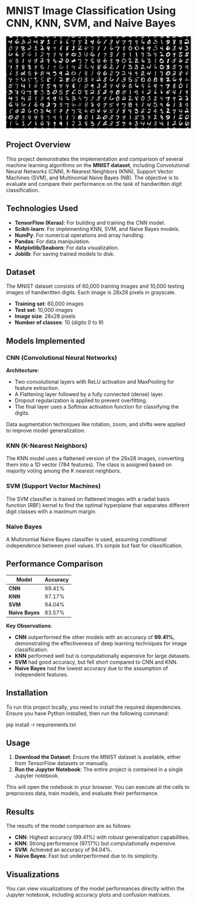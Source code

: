 # MNIST Image Classification Using CNN, KNN, SVM, and Naive Bayes


<img src="header.png" alt="TOC" style="width: auto;">


## Project Overview

This project demonstrates the implementation and comparison of several machine learning algorithms on the **MNIST dataset**, including Convolutional Neural Networks (CNN), K-Nearest Neighbors (KNN), Support Vector Machines (SVM), and Multinomial Naive Bayes (NB). The objective is to evaluate and compare their performance on the task of handwritten digit classification.

## Technologies Used

* **TensorFlow (Keras)**: For building and training the CNN model.
* **Scikit-learn**: For implementing KNN, SVM, and Naive Bayes models.
* **NumPy**: For numerical operations and array handling.
* **Pandas**: For data manipulation.
* **Matplotlib/Seaborn**: For data visualization.
* **Joblib**: For saving trained models to disk.

## Dataset

The MNIST dataset consists of 60,000 training images and 10,000 testing images of handwritten digits. Each image is 28x28 pixels in grayscale.

* **Training set**: 60,000 images
* **Test set**: 10,000 images
* **Image size**: 28x28 pixels
* **Number of classes**: 10 (digits 0 to 9)

## Models Implemented

### CNN (Convolutional Neural Networks)

**Architecture**:
* Two convolutional layers with ReLU activation and MaxPooling for feature extraction.
* A Flattening layer followed by a fully connected (dense) layer.
* Dropout regularization is applied to prevent overfitting.
* The final layer uses a Softmax activation function for classifying the digits.

Data augmentation techniques like rotation, zoom, and shifts were applied to improve model generalization.

### KNN (K-Nearest Neighbors)

The KNN model uses a flattened version of the 28x28 images, converting them into a 1D vector (784 features). The class is assigned based on majority voting among the K nearest neighbors.

### SVM (Support Vector Machines)

The SVM classifier is trained on flattened images with a radial basis function (RBF) kernel to find the optimal hyperplane that separates different digit classes with a maximum margin.

### Naive Bayes

A Multinomial Naive Bayes classifier is used, assuming conditional independence between pixel values. It’s simple but fast for classification.

## Performance Comparison

| Model          | Accuracy   |
|----------------|------------|
| **CNN**        | 99.41%     |
| **KNN**        | 97.17%     |
| **SVM**        | 94.04%     |
| **Naive Bayes**| 83.57%     |

**Key Observations**:
* **CNN** outperformed the other models with an accuracy of **99.41%**, demonstrating the effectiveness of deep learning techniques for image classification.
* **KNN** performed well but is computationally expensive for large datasets.
* **SVM** had good accuracy, but fell short compared to CNN and KNN.
* **Naive Bayes** had the lowest accuracy due to the assumption of independent features.

## Installation

To run this project locally, you need to install the required dependencies. Ensure you have Python installed, then run the following command:

pip install -r requirements.txt


## Usage

1. **Download the Dataset**: Ensure the MNIST dataset is available, either from TensorFlow datasets or manually.
2. **Run the Jupyter Notebook**: The entire project is contained in a single Jupyter notebook.


This will open the notebook in your browser. You can execute all the cells to preprocess data, train models, and evaluate their performance.

## Results

The results of the model comparison are as follows:

* **CNN**: Highest accuracy (99.41%) with robust generalization capabilities.
* **KNN**: Strong performance (97.17%) but computationally expensive.
* **SVM**: Achieved an accuracy of 94.04%.
* **Naive Bayes**: Fast but underperformed due to its simplicity.

## Visualizations

You can view visualizations of the model performances directly within the Jupyter notebook, including accuracy plots and confusion matrices.


